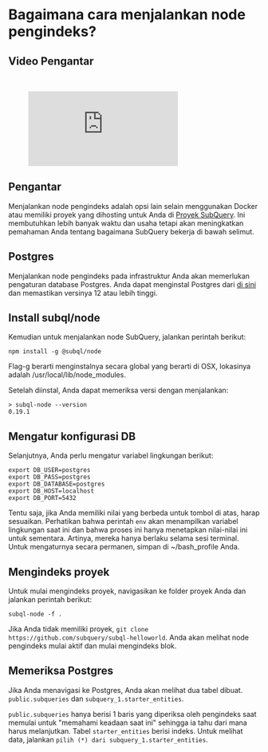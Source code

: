 # Bagaimana cara menjalankan node pengindeks?

## Video Pengantar

<br/>
<figure class="video_container">
  <iframe src="https://www.youtube.com/embed/QfNsR12ItnA" frameborder="0" allowfullscreen="true"></iframe>
</figure>

## Pengantar

Menjalankan node pengindeks adalah opsi lain selain menggunakan Docker atau memiliki proyek yang dihosting untuk Anda di [Proyek SubQuery](https://managedservice.subquery.network/). Ini membutuhkan lebih banyak waktu dan usaha tetapi akan meningkatkan pemahaman Anda tentang bagaimana SubQuery bekerja di bawah selimut.

## Postgres

Menjalankan node pengindeks pada infrastruktur Anda akan memerlukan pengaturan database Postgres. Anda dapat menginstal Postgres dari [di sini](https://www.postgresql.org/download/) dan memastikan versinya 12 atau lebih tinggi.

## Install subql/node

Kemudian untuk menjalankan node SubQuery, jalankan perintah berikut:

```shell
npm install -g @subql/node
```

Flag-g berarti menginstalnya secara global yang berarti di OSX, lokasinya adalah /usr/local/lib/node_modules.

Setelah diinstal, Anda dapat memeriksa versi dengan menjalankan:

```shell
> subql-node --version
0.19.1
```

## Mengatur konfigurasi DB

Selanjutnya, Anda perlu mengatur variabel lingkungan berikut:

```shell
export DB_USER=postgres
export DB_PASS=postgres
export DB_DATABASE=postgres
export DB_HOST=localhost
export DB_PORT=5432
```

Tentu saja, jika Anda memiliki nilai yang berbeda untuk tombol di atas, harap sesuaikan. Perhatikan bahwa perintah `env` akan menampilkan variabel lingkungan saat ini dan bahwa proses ini hanya menetapkan nilai-nilai ini untuk sementara. Artinya, mereka hanya berlaku selama sesi terminal. Untuk mengaturnya secara permanen, simpan di ~/bash_profile Anda.

## Mengindeks proyek

Untuk mulai mengindeks proyek, navigasikan ke folder proyek Anda dan jalankan perintah berikut:

```shell
subql-node -f .
```

Jika Anda tidak memiliki proyek, `git clone https://github.com/subquery/subql-helloworld`. Anda akan melihat node pengindeks mulai aktif dan mulai mengindeks blok.

## Memeriksa Postgres

Jika Anda menavigasi ke Postgres, Anda akan melihat dua tabel dibuat. `public.subqueries` dan `subquery_1.starter_entities`.

`public.subqueries` hanya berisi 1 baris yang diperiksa oleh pengindeks saat memulai untuk "memahami keadaan saat ini" sehingga ia tahu dari mana harus melanjutkan. Tabel `starter_entities` berisi indeks. Untuk melihat data, jalankan `pilih (*) dari subquery_1.starter_entities`.
